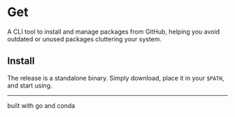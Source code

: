 # Get

A CLI tool to install and manage packages from GitHub, helping you avoid outdated or unused packages cluttering your system.

## Install

The release is a standalone binary. Simply download, place it in your `$PATH`, and start using.

---
built with go and conda